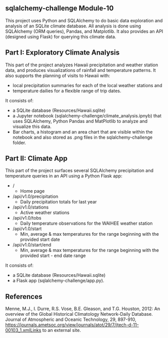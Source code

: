 ## sqlalchemy-challenge Module-10

This project uses Python and SQLAlchemy to do basic data exploration and analysis of an SQLite climate database.  All  analysis is done using SQLAlchemy (ORM queries), Pandas, and Matplotlib. It also provides an API (designed using Flask) for querying this climate data.

## Part I: Exploratory Climate Analysis
This part of the project analyzes Hawaii precipitation and weather station data, and produces visualizations of rainfall and temperature patterns. It also supports the planning of visits to Hawaii with:
- local precipitation summaries for each of the local weather stations and
- temperature dailies for a flexible range of trip dates.

It consists of:
- a SQLite database (Resources/Hawaii.sqlite)
- a Jupyter notebook (sqlalchemy-challenge/climate_analysis.ipnyb) that uses SQLAlchemy, Python Pandas and MatPlotlib to analyze and visualize this data.
- Bar charts, a histogram and an area chart that are visible within the notebook and also stored as .png files in the sqlalchemy-challenge folder.

## Part II: Climate App
This part of the project surfaces several SQLAlchemy precipitation and temperature queries in an API using a Python Flask app:
- / 
    - Home page
- /api/v1.0/precipitation
    - Daily precipitation totals for last year
- /api/v1.0/stations
    - Active weather stations
- /api/v1.0/tobs
    - Daily temperature observations for the WAIHEE weather station
- /api/v1.0/start
    - Min, average & max temperatures for the range beginning with the provided start date 
- /api/v1.0/start/end
    - Min, average & max temperatures for the range beginning with the provided start - end date range

It consists of:
- a SQLite database (Resources/Hawaii.sqlite)
- a Flask app (sqlalchemy-challenge/app.py).

## References

Menne, M.J., I. Durre, R.S. Vose, B.E. Gleason, and T.G. Houston, 2012: An overview of the Global Historical Climatology Network-Daily Database.
Journal of Atmospheric and Oceanic Technology, 29, 897-910, https://journals.ametsoc.org/view/journals/atot/29/7/jtech-d-11-00103_1.xmlLinks to an external site.
